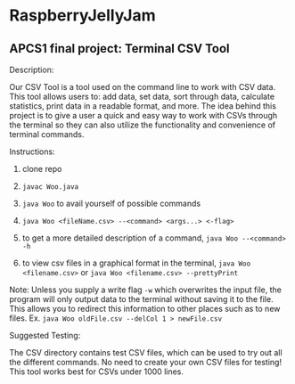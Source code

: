 # RaspberryJellyJam
## APCS1 final project: Terminal CSV Tool


Description:

Our CSV Tool is a tool used on the command line to work with CSV data. This tool allows users to: add data, set data, sort through data, calculate statistics, print data in a readable format, and more. The idea behind this project is to give a user a quick and easy way to work with CSVs through the terminal so they can also utilize the functionality and convenience of terminal commands. 


Instructions:

1. clone repo

2. `javac Woo.java`

3. `java Woo` to avail yourself of possible commands

4. `java Woo <fileName.csv> --<command> <args...> <-flag>`

5. to get a more detailed description of a command, `java Woo --<command> -h`

6. to view csv files in a graphical format in the terminal, `java Woo <filename.csv>` or `java Woo <filename.csv> --prettyPrint`

Note: Unless you supply a write flag `-w` which overwrites the input file, the program will only output data to the terminal without saving it to the file. This allows you to redirect this information to other places such as to new files.
  Ex. `java Woo oldFile.csv --delCol 1 > newFile.csv`


Suggested Testing:

The CSV directory contains test CSV files, which can be used to try out all the different commands. No need to create your own CSV files for testing! This tool works best for CSVs under 1000 lines.
